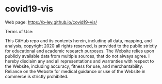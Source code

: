 # covid19-vis

Web page: https://b-lev.github.io/covid19-vis/




Terms of Use:

This GitHub repo and its contents herein, including all data, mapping, and analysis, copyright 2020 all rights reserved, is provided to the public strictly for educational and academic research purposes. The Website relies upon publicly available data from multiple sources, that do not always agree. I hereby disclaim any and all representations and warranties with respect to the Website, including accuracy, fitness for use, and merchantability. Reliance on the Website for medical guidance or use of the Website in commerce is strictly prohibited.
